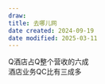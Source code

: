```yaml
---
draw:
title: 去哪儿网
date created: 2024-09-19
date modified: 2025-03-11
---
```


Q酒店占Q整个营收的六成  
	酒店业务QC比有三成多

	
